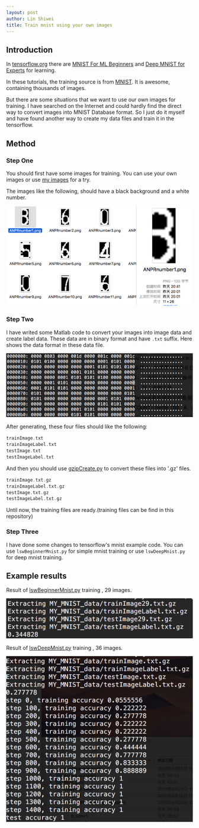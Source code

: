 ```yaml
---
layout: post
author: Lin Shiwei
title: Train mnist using your own images
---
```

## Introduction

In [tensorflow.org](http://www.tensorflow.org) there are [MNIST For ML Beginners](https://www.tensorflow.org/versions/r0.9/tutorials/mnist/beginners/index.html) and [Deep MNIST for Experts](https://www.tensorflow.org/versions/r0.9/tutorials/mnist/pros/index.html) for learning. 

In these tutorials, the training source is from [MNIST](http://yann.lecun.com/exdb/mnist/). It is awesome, containing thousands of images.

But there are some situations that we want to use our own images for training. I have searched on the Internet and could hardly find the direct way to convert images into MNIST Database format. So I just do it myself and have found another way to create my data files and train it in the tensorflow.

## Method

### Step One

You should first have some images for training. You can use your own images or use [my images](https://github.com/LinShiwei/TensorflowLearning/tree/master/trainYourOwnMnist/numberImage) for a try. 

The images like the following, should have a black background and a white number.

![image](https://raw.githubusercontent.com/LinShiwei/TensorflowLearning/master/trainYourOwnMnist/introductionImage/imageSample.png)

### Step Two

I have writed some Matlab code to convert your images into image data and create label data. These data are in binary format and have `.txt` suffix. Here shows the data format in these data file.

![image](https://raw.githubusercontent.com/LinShiwei/TensorflowLearning/master/trainYourOwnMnist/introductionImage/dataFormat.png)

After generating, these four files should like the following:

```swift
trainImage.txt
trainImageLabel.txt
testImage.txt
testImageLabel.txt
```

And then you should use [gzipCreate.py](https://github.com/LinShiwei/TensorflowLearning/blob/master/trainYourOwnMnist/gzipCreate.py) to convert these files into '.gz' files.

```swift
trainImage.txt.gz
trainImageLabel.txt.gz
testImage.txt.gz
testImageLabel.txt.gz
```

Until now, the training files are ready.(training files can be find in this repository)

### Step Three

I have done some changes to tensorflow's mnist example code. You can use `lswBeginnerMnist.py` for simple mnist training or use `lswDeepMnist.py` for deep mnist training.

## Example results

Result of [lswBeginnerMnist.py](https://github.com/LinShiwei/TensorflowLearning/blob/master/trainYourOwnMnist/lswBeginnerMnist.py) training , 29 images.

![image](https://raw.githubusercontent.com/LinShiwei/TensorflowLearning/master/trainYourOwnMnist/introductionImage/beginnerMnistTrainingResult.png)

Result of [lswDeepMnist.py](https://github.com/LinShiwei/TensorflowLearning/blob/master/trainYourOwnMnist/lswDeepMnist.py) training , 36 images.

![image](https://raw.githubusercontent.com/LinShiwei/TensorflowLearning/master/trainYourOwnMnist/introductionImage/deepMnistTrainingResult.png)

